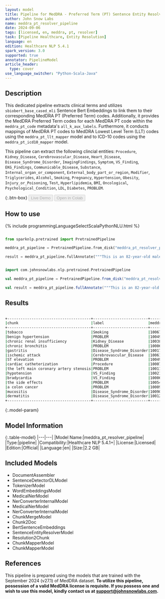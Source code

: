 ```yaml
---
layout: model
title: Pipeline for MedDRA - Preferred Term (PT) Sentence Entity Resolver
author: John Snow Labs
name: meddra_pt_resolver_pipeline
date: 2024-09-06
tags: [licensed, en, meddra, pt, resolver]
task: [Pipeline Healthcare, Entity Resolution]
language: en
edition: Healthcare NLP 5.4.1
spark_version: 3.0
supported: true
annotator: PipelineModel
article_header:
  type: cover
use_language_switcher: "Python-Scala-Java"
---
```


## Description

This dedicated pipeline extracts clinical terms and utilizes `sbiobert_base_cased_mli` Sentence Bert Embeddings to link them to their corresponding MedDRA PT (Preferred Term) codes. Additionally, it provides the MedDRA Preferred Term codes for each MedDRA PT code within the `meddra_pt_code` metadata's `all_k_aux_labels`. Furthermore, it conducts mappings of MedDRA PT codes to MedDRA Lowest Level Term (LLT) codes using the `meddra_pt_llt_mapper` model and to ICD-10 codes using the `meddra_pt_icd10_mapper` model.

This pipeline can extract the following clincial entities:
`Procedure`, `Kidney_Disease`, `Cerebrovascular_Disease`, `Heart_Disease`, `Disease_Syndrome_Disorder`, `ImagingFindings`, `Symptom`, `VS_Finding`, `EKG_Findings`, `Communicable_Disease`, `Substance`, `Internal_organ_or_component`, `External_body_part_or_region`, `Modifier`, `Triglycerides`, `Alcohol`, `Smoking`, `Pregnancy`, `Hypertension`, `Obesity`, `Injury_or_Poisoning`, `Test`, `Hyperlipidemia`, `BMI`, `Oncological`, `Psychological_Condition`, `LDL`, `Diabetes`, `PROBLEM`.

{:.btn-box}
<button class="button button-orange" disabled>Live Demo</button>
<button class="button button-orange" disabled>Open in Colab</button>

## How to use



<div class="tabs-box" markdown="1">
{% include programmingLanguageSelectScalaPythonNLU.html %}
  
```python

from sparknlp.pretrained import PretrainedPipeline

meddra_pt_pipeline = PretrainedPipeline.from_disk("meddra_pt_resolver_pipeline")

result = meddra_pt_pipeline.fullAnnotate("""This is an 82-year-old male with a history of prior tobacco use, benign hypertension, chronic renal insufficiency, chronic bronchitis, gastritis, and ischemic attack. He initially presented to Braintree with ST elevation and was transferred to St. Margaret’s Center. He underwent cardiac catheterization because of the left main coronary artery stenosis, which was complicated by hypotension and bradycardia. We describe the side effects of 5-FU in a colon cancer patient who suffered mucositis and dermatitis.""")

```
```scala

import com.johnsnowlabs.nlp.pretrained.PretrainedPipeline

val meddra_pt_pipeline = PretrainedPipeline.from_disk("meddra_pt_resolver_pipeline")

val result = meddra_pt_pipeline.fullAnnotate("""This is an 82-year-old male with a history of prior tobacco use, benign hypertension, chronic renal insufficiency, chronic bronchitis, gastritis, and ischemic attack. He initially presented to Braintree with ST elevation and was transferred to St. Margaret’s Center. He underwent cardiac catheterization because of the left main coronary artery stenosis, which was complicated by hypotension and bradycardia. We describe the side effects of 5-FU in a colon cancer patient who suffered mucositis and dermatitis.""")

```
</div>

## Results

```bash

+--------------------------------------+-------------------------+--------------+--------------------------+-------------------------------------------------+-----------------------------------+
|chunk                                 |label                    |meddra_pt_code|resolution                |icd10_code                                       |meddra_llt_code                    |
+--------------------------------------+-------------------------+--------------+--------------------------+-------------------------------------------------+-----------------------------------+
|tobacco                               |Smoking                  |10067622      |tobacco interaction       |NONE                                             |10067622:Tobacco interaction       |
|benign hypertension                   |PROBLEM                  |10049079      |labile hypertension       |NONE                                             |10049079:Labile hypertension       |
|chronic renal insufficiency           |Kidney_Disease           |10038435      |renal failure             |N19:Unspecified kidney failure                   |10016149:Failure kidney            |
|chronic bronchitis                    |PROBLEM                  |10006458      |bronchitis chronic        |J41.0:Simple chronic bronchitis                  |10003568:Asthmatoid bronchitis     |
|gastritis                             |Disease_Syndrome_Disorder|10017853      |gastritis                 |K29:Gastritis and duodenitis                     |10000769:Acute gastritis           |
|ischemic attack                       |Cerebrovascular_Disease  |10061216      |infarction                |NONE                                             |10021762:Infarction NOS            |
|ST elevation                          |PROBLEM                  |10049785      |atrial pressure increased |NONE                                             |10049785:Atrial pressure increased |
|cardiac catheterization               |Procedure                |10007815      |catheterisation cardiac   |NONE                                             |10007527:Cardiac catheterisation   |
|the left main coronary artery stenosis|PROBLEM                  |10011089      |coronary artery stenosis  |NONE                                             |10011089:Coronary artery stenosis  |
|hypotension                           |VS_Finding               |10021097      |hypotension               |I95:Hypotension                                  |10005753:Blood pressure low        |
|bradycardia                           |VS_Finding               |10006093      |bradycardia               |R00.1:Bradycardia, unspecified                   |10006093:Bradycardia               |
|the side effects                      |PROBLEM                  |10054126      |post procedural discomfort|NONE                                             |10054126:Post procedural discomfort|
|a colon cancer                        |PROBLEM                  |10009944      |colon cancer              |C18:Malignant neoplasm of colon                  |10006903:Caecal cancer             |
|mucositis                             |Disease_Syndrome_Disorder|10090972      |immune-mediated mucositis |NONE                                             |10090972:Immune-mediated mucositis |
|dermatitis                            |Disease_Syndrome_Disorder|10012431      |dermatitis                |L27:Dermatitis due to substances taken internally|10000593:Acrodermatitis            |
+--------------------------------------+-------------------------+--------------+--------------------------+-------------------------------------------------+-----------------------------------+

```

{:.model-param}
## Model Information

{:.table-model}
|---|---|
|Model Name:|meddra_pt_resolver_pipeline|
|Type:|pipeline|
|Compatibility:|Healthcare NLP 5.4.1+|
|License:|Licensed|
|Edition:|Official|
|Language:|en|
|Size:|2.2 GB|

## Included Models

- DocumentAssembler
- SentenceDetectorDLModel
- TokenizerModel
- WordEmbeddingsModel
- MedicalNerModel
- NerConverterInternalModel
- MedicalNerModel
- NerConverterInternalModel
- ChunkMergeModel
- Chunk2Doc
- BertSentenceEmbeddings
- SentenceEntityResolverModel
- Resolution2Chunk
- ChunkMapperModel
- ChunkMapperModel

## References
This pipeline is prepared using the models that are trained with the September 2024 (v27.1) of MedDRA dataset.
**To utilize this pipeline, possession of a valid MedDRA license is requisite. If you possess one and wish to use this model, kindly contact us at support@johnsnowlabs.com.**
